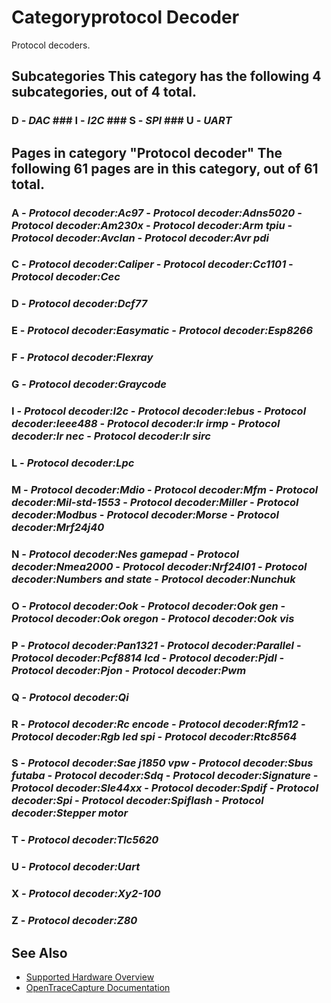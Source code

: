 # Categoryprotocol Decoder
Protocol decoders.
## Subcategories This category has the following 4 subcategories, out of 4 total.
### D \- *DAC* ### I \- *I2C* ### S \- *SPI* ### U \- *UART*
## Pages in category "Protocol decoder" The following 61 pages are in this category, out of 61 total.
### A \- *Protocol decoder:Ac97* \- *Protocol decoder:Adns5020* \- *Protocol decoder:Am230x* \- *Protocol decoder:Arm tpiu* \- *Protocol decoder:Avclan* \- *Protocol decoder:Avr pdi*
### C \- *Protocol decoder:Caliper* \- *Protocol decoder:Cc1101* \- *Protocol decoder:Cec*
### D \- *Protocol decoder:Dcf77*
### E \- *Protocol decoder:Easymatic* \- *Protocol decoder:Esp8266*
### F \- *Protocol decoder:Flexray*
### G \- *Protocol decoder:Graycode*
### I \- *Protocol decoder:I2c* \- *Protocol decoder:Iebus* \- *Protocol decoder:Ieee488* \- *Protocol decoder:Ir irmp* \- *Protocol decoder:Ir nec* \- *Protocol decoder:Ir sirc*
### L \- *Protocol decoder:Lpc*
### M \- *Protocol decoder:Mdio* \- *Protocol decoder:Mfm* \- *Protocol decoder:Mil-std-1553* \- *Protocol decoder:Miller* \- *Protocol decoder:Modbus* \- *Protocol decoder:Morse* \- *Protocol decoder:Mrf24j40*
### N \- *Protocol decoder:Nes gamepad* \- *Protocol decoder:Nmea2000* \- *Protocol decoder:Nrf24l01* \- *Protocol decoder:Numbers and state* \- *Protocol decoder:Nunchuk*
### O \- *Protocol decoder:Ook* \- *Protocol decoder:Ook gen* \- *Protocol decoder:Ook oregon* \- *Protocol decoder:Ook vis*
### P \- *Protocol decoder:Pan1321* \- *Protocol decoder:Parallel* \- *Protocol decoder:Pcf8814 lcd* \- *Protocol decoder:Pjdl* \- *Protocol decoder:Pjon* \- *Protocol decoder:Pwm*
### Q \- *Protocol decoder:Qi*
### R \- *Protocol decoder:Rc encode* \- *Protocol decoder:Rfm12* \- *Protocol decoder:Rgb led spi* \- *Protocol decoder:Rtc8564*
### S \- *Protocol decoder:Sae j1850 vpw* \- *Protocol decoder:Sbus futaba* \- *Protocol decoder:Sdq* \- *Protocol decoder:Signature* \- *Protocol decoder:Sle44xx* \- *Protocol decoder:Spdif* \- *Protocol decoder:Spi* \- *Protocol decoder:Spiflash* \- *Protocol decoder:Stepper motor*
### T \- *Protocol decoder:Tlc5620*
### U \- *Protocol decoder:Uart*
### X \- *Protocol decoder:Xy2-100*
### Z \- *Protocol decoder:Z80*
## See Also
- [Supported Hardware Overview](../supported-hardware.md)
- [OpenTraceCapture Documentation](../../opentracecapture/overview.md)
